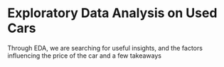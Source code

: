 # Exploratory Data Analysis on Used Cars 
 Through EDA, we are searching for useful insights, and the factors influencing the price of the car and a few takeaways
